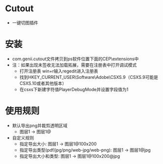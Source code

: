 # Cutout
- 一键切图插件

# 安装
- com.genii.cutout文件拷贝到ps软件位置下面的CEP\extensions中
- 注：如果出现未签收无法加载拓展，需要在注册表中打开调试模式
    - 打开注册表 win+r输入regedit进入注册表
    - 找到HKEY_CURRENT_USER\Software\Adobe\CSXS.9（CSXS.9可能是CSXS.10或者其他版本）
    - 在csxs下新建字符值PlayerDebugMode并设置字段值为1

# 使用规则
- 默认导出png并裁剪透明区域
    - 图层1 -> 图层1@
- 自定义规则
    - 指定导出大小: 图层1 -> 图层1@100x200
    - 指定导出类型(pdf/jpg/png/web-jpg/web-png): 图层1 -> 图层1@jpg
    - 指定导出大小和类型: 图层1 -> 图层1@100x200@jpg
